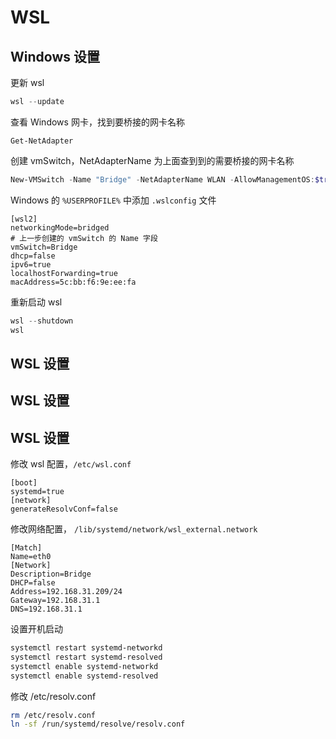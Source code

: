 # WSL

## Windows 设置

更新 wsl

```powershell
wsl --update
```

查看 Windows 网卡，找到要桥接的网卡名称

```
Get-NetAdapter
```

创建 vmSwitch，NetAdapterName 为上面查到到的需要桥接的网卡名称

```powershell
New-VMSwitch -Name "Bridge" -NetAdapterName WLAN -AllowManagementOS:$true
```

Windows 的 `%USERPROFILE%` 中添加 `.wslconfig` 文件

```text
[wsl2]
networkingMode=bridged
# 上一步创建的 vmSwitch 的 Name 字段
vmSwitch=Bridge
dhcp=false
ipv6=true
localhostForwarding=true
macAddress=5c:bb:f6:9e:ee:fa
```

重新启动 wsl

```powershell
wsl --shutdown
wsl
```

## WSL 设置


## WSL 设置


## WSL 设置

修改 wsl 配置，`/etc/wsl.conf`

```text
[boot]
systemd=true
[network]
generateResolvConf=false
```

修改网络配置， `/lib/systemd/network/wsl_external.network`

```text
[Match]
Name=eth0
[Network]
Description=Bridge
DHCP=false
Address=192.168.31.209/24
Gateway=192.168.31.1
DNS=192.168.31.1
```

设置开机启动

```bash
systemctl restart systemd-networkd
systemctl restart systemd-resolved
systemctl enable systemd-networkd
systemctl enable systemd-resolved
```

修改 /etc/resolv.conf

```bash
rm /etc/resolv.conf
ln -sf /run/systemd/resolve/resolv.conf
```

